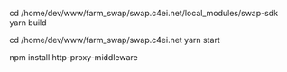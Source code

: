 cd /home/dev/www/farm_swap/swap.c4ei.net/local_modules/swap-sdk
yarn build

cd /home/dev/www/farm_swap/swap.c4ei.net
yarn start



<!-- npm i cors
cors -->

npm install http-proxy-middleware


